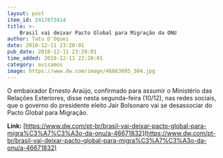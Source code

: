 ```yaml
---
layout: post
item_id: 2417873414
title: >-
    Brasil vai deixar Pacto Global para Migração da ONU
author: Tatu D'Oquei
date: 2018-12-11 23:20:01
pub_date: 2018-12-11 23:20:01
time_added: 2018-12-11 22:20:01
category: avisamos
image: https://www.dw.com/image/46663695_304.jpg
---
```


O embaixador Ernesto Araújo, confirmado para assumir o Ministério das Relações Exteriores, disse nesta segunda-feira (10/12), nas redes sociais, que o governo do presidente eleito Jair Bolsonaro vai se desassociar do Pacto Global para Migração.

**Link:** [https://www.dw.com/pt-br/brasil-vai-deixar-pacto-global-para-migra%C3%A7%C3%A3o-da-onu/a-46671832](https://www.dw.com/pt-br/brasil-vai-deixar-pacto-global-para-migra%C3%A7%C3%A3o-da-onu/a-46671832)

